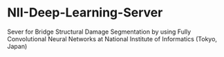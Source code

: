 # NII-Deep-Learning-Server
Sever for Bridge Structural Damage Segmentation by using Fully Convolutional Neural Networks at National Institute of Informatics (Tokyo, Japan)
